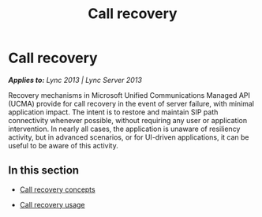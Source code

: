﻿---
title: Call recovery
TOCTitle: Call recovery
ms:assetid: d489a8b4-0dda-41b4-9d45-da89d4af86f7
ms:mtpsurl: https://msdn.microsoft.com/en-us/library/Dn466067(v=office.15)
ms:contentKeyID: 57103059
ms.date: 07/25/2014
mtps_version: v=office.15
---

# Call recovery


_**Applies to:** Lync 2013 | Lync Server 2013_

Recovery mechanisms in Microsoft Unified Communications Managed API (UCMA) provide for call recovery in the event of server failure, with minimal application impact. The intent is to restore and maintain SIP path connectivity whenever possible, without requiring any user or application intervention. In nearly all cases, the application is unaware of resiliency activity, but in advanced scenarios, or for UI-driven applications, it can be useful to be aware of this activity.

## In this section

  - [Call recovery concepts](call-recovery-concepts.md)

  - [Call recovery usage](call-recovery-usage.md)

